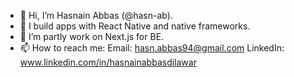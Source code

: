 - 👋 Hi, I’m Hasnain Abbas (@hasn-ab).
- 👀 I build apps with React Native and native frameworks.
- 🌱 I’m partly work on Next.js for BE.
- 📫 How to reach me:
     Email: hasn.abbas94@gmail.com
     LinkedIn: www.linkedin.com/in/hasnainabbasdilawar

<!---
hasn-ab/hasn-ab is a ✨ special ✨ repository because its `README.md` (this file) appears on your GitHub profile.
You can click the Preview link to take a look at your changes.
--->
